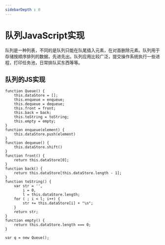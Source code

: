 ```yaml
---
sidebarDepth : 0
---
```

# 队列JavaScript实现

队列是一种列表，不同的是队列只能在队尾插入元素，在对首删除元素。队列用于存储按顺序排列的数据，先进先出。队列应用比较广泛，提交操作系统执行一些进程，打印任务池，日常排队买东西等等。

## 队列的JS实现


```
function Queue() {
    this.dataStore = [];
    this.enqueue = enqueue;
    this.dequeue = dequeue;
    this.front = front;
    this.back = back;
    this.toString = toString;
    this.empty = empty;
}
function enqueue(element) {
    this.dataStore.push(element)
}
function dequeue() {
	this.dataStore.shift()
}
function front() {
    return this.dataStore[0];
}
function back() {
	return this.dataStore[this.dataStore.length - 1];
}
function toString() {
	var str = '',
        i = 0,
        l = this.dataStore.length;
	for ( ; i < l; i++) {
		str += this.dataStore[i] + "\n";
    }
	return str;
}
function empty() {
    return this.dataStore.length === 0;
}

var q = new Queue();


```
